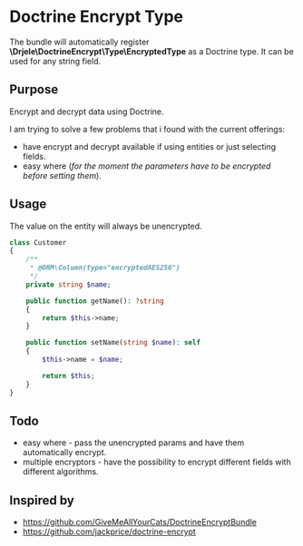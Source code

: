 # Doctrine Encrypt Type

The bundle will automatically register **\Drjele\DoctrineEncrypt\Type\EncryptedType** as a Doctrine type.
It can be used for any string field.

## Purpose
Encrypt and decrypt data using Doctrine.

I am trying to solve a few problems that i found with the current offerings:
* have encrypt and decrypt available if using entities or just selecting fields.
* easy where (_for the moment the parameters have to be encrypted before setting them_).

## Usage
The value on the entity will always be unencrypted.

```php
class Customer
{
    /**
     * @ORM\Column(type="encryptedAES256")
     */
    private string $name;

    public function getName(): ?string
    {
        return $this->name;
    }

    public function setName(string $name): self
    {
        $this->name = $name;

        return $this;
    }
}
```

## Todo
* easy where - pass the unencrypted params and have them automatically encrypt.
* multiple encryptors - have the possibility to encrypt different fields with different algorithms.

## Inspired by
* https://github.com/GiveMeAllYourCats/DoctrineEncryptBundle
* https://github.com/jackprice/doctrine-encrypt
